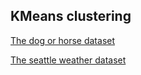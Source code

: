 ## KMeans clustering

[The dog or horse dataset](https://raw.githubusercontent.com/gumdropsteve/datasets/master/dog_or_horse.csv)

[The seattle weather dataset](https://raw.githubusercontent.com/gumdropsteve/datasets/master/seattle_weather_1948-2017.csv)
